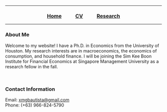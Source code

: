 ___
### <p align=center> [Home](https://xmgbautista.github.io/) &emsp; &emsp;  [CV](https://xmgbautista.github.io/cv_xmgbautista.pdf) &emsp; &emsp; [Research](https://xmgbautista.github.io/research) </p>
___

### About Me
Welcome to my website! I have a Ph.D. in Economics from the University of Houston. My research interests are in macroeconomics, the economics of consumption, and household finance. I will be joining the Sim Kee Boon Institute for Financial Economics at Singapore Management University as a research fellow in the fall. 

&nbsp;
&nbsp;

### Contact Information
Email: [xmgbautista@gmail.com](mailto:xmgbautista@gmail.com)  
Phone: (+63) 966-824-5790

<!--- ## Welcome to GitHub Pages.

You can use the [editor on GitHub](https://github.com/xmgbautista/xmgbautista.github.io/edit/main/README.md) to maintain and preview the content for your website in Markdown files.

Whenever you commit to this repository, GitHub Pages will run [Jekyll](https://jekyllrb.com/) to rebuild the pages in your site, from the content in your Markdown files.

### Markdown

Markdown is a lightweight and easy-to-use syntax for styling your writing. It includes conventions for

```markdown
Syntax highlighted code block

# Header 1
## Header 2
### Header 3

- Bulleted
- List

1. Numbered
2. List

**Bold** and _Italic_ and `Code` text

[Link](url) and ![Image](src)
```

For more details see [GitHub Flavored Markdown](https://guides.github.com/features/mastering-markdown/).

### Jekyll Themes

Your Pages site will use the layout and styles from the Jekyll theme you have selected in your [repository settings](https://github.com/xmgbautista/xmgbautista.github.io/settings/pages). The name of this theme is saved in the Jekyll `_config.yml` configuration file.

### Support or Contact

Having trouble with Pages? Check out our [documentation](https://docs.github.com/categories/github-pages-basics/) or [contact support](https://support.github.com/contact) and we’ll help you sort it out.--->
